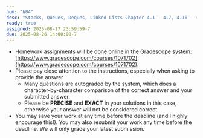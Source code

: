 ```yaml
---
num: "h04"
desc: "Stacks, Queues, Deques, Linked Lists Chapter 4.1 - 4.7, 4.10 - 4.13, 4.15 - 4.21"
ready: true
assigned: 2025-08-17 23:59:59-7
due: 2025-08-26 14:00:00-7
---
```


* Homework assignments will be done online in the Gradescope system: [https://www.gradescope.com/courses/1071702](https://www.gradescope.com/courses/1071702).
* Please pay close attention to the instructions, especially when asking to provide the answer
	* Many questions are autograded by the system, which does a character-by-character comparison of the correct answer and your submitted answer.
	* Please be **PRECISE** and **EXACT** in your solutions in this case, otherwise your answer will not be considered correct.
* You may save your work at any time before the deadline (and I highly encourage this!). You may also resubmit your work any time before the deadline. We will only grade your latest submission.
